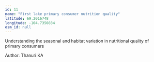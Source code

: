 ```yaml
---
id: 11
name: "First lake primary consumer nutrition quality"
latitude: 69.2016748
longitude: -104.7350834
osm_id: null
---
```


Understanding the seasonal and habitat variation in nutritional quality of primary consumers 

Author: Thanuri KA
